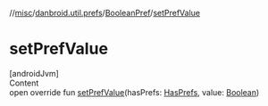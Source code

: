 //[misc](../../index.md)/[danbroid.util.prefs](../index.md)/[BooleanPref](index.md)/[setPrefValue](set-pref-value.md)



# setPrefValue  
[androidJvm]  
Content  
open override fun [setPrefValue](set-pref-value.md)(hasPrefs: [HasPrefs](../-has-prefs/index.md), value: [Boolean](https://kotlinlang.org/api/latest/jvm/stdlib/kotlin/-boolean/index.html))  



